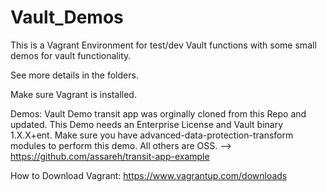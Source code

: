 # Vault_Demos
This is a Vagrant Environment for test/dev Vault functions with some small demos for vault functionality.

See more details in the folders. 

Make sure Vagrant is installed. 

Demos:
Vault Demo transit app  was orginally cloned from this Repo and updated. This Demo needs an Enterprise License and Vault binary 1.X.X+ent. Make sure you have advanced-data-protection-transform modules to perform this demo. All others are OSS. 
--> https://github.com/assareh/transit-app-example 

How to Download Vagrant: 
https://www.vagrantup.com/downloads

